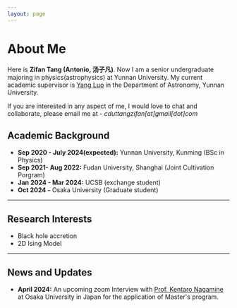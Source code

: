 ```yaml
---
layout: page
---
```

# About Me

Here is **Zifan Tang (Antonio, 汤子凡)**. Now I am a senior undergraduate majoring in physics(astrophysics) at Yunnan University. My current academic supervisor is [Yang Luo](https://yluo-astro.github.io) in the Department of Astronomy, Yunnan University.

If you are interested in any aspect of me, I would love to chat and collaborate, please email me at - *cduttangzifan[at]gmail[dot]com*

## Academic Background

- **Sep 2020 - July 2024(expected):** Yunnan University,  Kunming (BSc in Physics)
- **Sep 2021- Aug 2022:** Fudan University, Shanghai (Joint Cultivation Porgram)
- **Jan 2024 - Mar 2024:** UCSB (exchange student)
- **Oct 2024 -** Osaka University (Graduate student)

---

## Research Interests

- Black hole accretion
- 2D Ising Model

---

## News and Updates

- **April 2024:** An upcoming zoom Interview with [Prof. ‪Kentaro Nagamine](http://astro-osaka.jp/kn/) at Osaka University in Japan for the application of Master's program.



